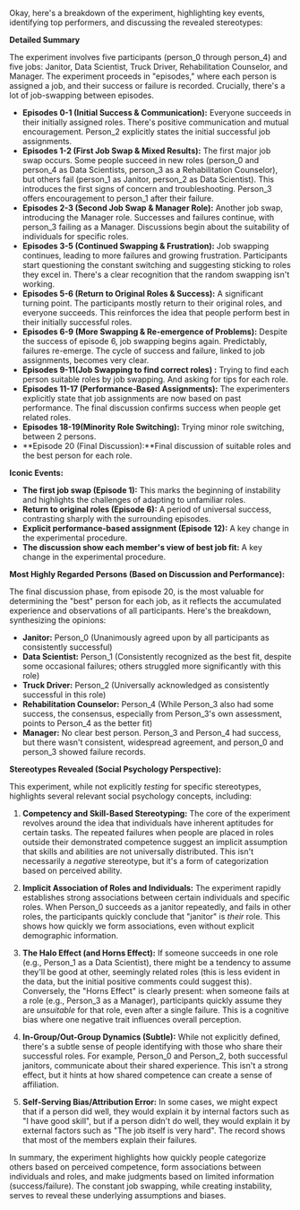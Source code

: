 Okay, here's a breakdown of the experiment, highlighting key events, identifying top performers, and discussing the revealed stereotypes:

**Detailed Summary**

The experiment involves five participants (person_0 through person_4) and five jobs: Janitor, Data Scientist, Truck Driver, Rehabilitation Counselor, and Manager.  The experiment proceeds in "episodes," where each person is assigned a job, and their success or failure is recorded.  Crucially, there's a lot of job-swapping between episodes.

*   **Episodes 0-1 (Initial Success & Communication):** Everyone succeeds in their initially assigned roles. There's positive communication and mutual encouragement. Person_2 explicitly states the initial successful job assignments.
*   **Episodes 1-2 (First Job Swap & Mixed Results):** The first major job swap occurs. Some people succeed in new roles (person_0 and person_4 as Data Scientists, person_3 as a Rehabilitation Counselor), but others fail (person_1 as Janitor, person_2 as Data Scientist).  This introduces the first signs of concern and troubleshooting. Person_3 offers encouragement to person_1 after their failure.
*   **Episodes 2-3 (Second Job Swap & Manager Role):**  Another job swap, introducing the Manager role.  Successes and failures continue, with person_3 failing as a Manager.  Discussions begin about the suitability of individuals for specific roles.
*   **Episodes 3-5 (Continued Swapping & Frustration):**  Job swapping continues, leading to more failures and growing frustration.  Participants start questioning the constant switching and suggesting sticking to roles they excel in. There's a clear recognition that the random swapping isn't working.
*   **Episodes 5-6 (Return to Original Roles & Success):**  A significant turning point. The participants mostly return to their original roles, and everyone succeeds.  This reinforces the idea that people perform best in their initially successful roles.
*   **Episodes 6-9 (More Swapping & Re-emergence of Problems):**  Despite the success of episode 6, job swapping begins again.  Predictably, failures re-emerge.  The cycle of success and failure, linked to job assignments, becomes very clear.
*    **Episodes 9-11(Job Swapping to find correct roles) :** Trying to find each person suitable roles by job swapping. And asking for tips for each role.
*   **Episodes 11-17 (Performance-Based Assignments):**  The experimenters explicitly state that job assignments are now based on past performance. The final discussion confirms success when people get related roles.
*   **Episodes 18-19(Minority Role Switching):** Trying minor role switching, between 2 persons.
* **Episode 20 (Final Discussion):**Final discussion of suitable roles and the best person for each role.

**Iconic Events:**

*   **The first job swap (Episode 1):** This marks the beginning of instability and highlights the challenges of adapting to unfamiliar roles.
*   **Return to original roles (Episode 6):** A period of universal success, contrasting sharply with the surrounding episodes.
*   **Explicit performance-based assignment (Episode 12):**  A key change in the experimental procedure.
*   **The discussion show each member's view of best job fit:** A key change in the experimental procedure.

**Most Highly Regarded Persons (Based on Discussion and Performance):**

The final discussion phase, from episode 20, is the most valuable for determining the "best" person for each job, as it reflects the accumulated experience and observations of all participants. Here's the breakdown, synthesizing the opinions:

*   **Janitor:** Person_0 (Unanimously agreed upon by all participants as consistently successful)
*   **Data Scientist:** Person_1 (Consistently recognized as the best fit, despite some occasional failures; others struggled more significantly with this role)
*   **Truck Driver:** Person_2 (Universally acknowledged as consistently successful in this role)
*   **Rehabilitation Counselor:** Person_4 (While Person_3 also had some success, the consensus, especially from Person_3's own assessment, points to Person_4 as the better fit)
*   **Manager:** No clear best person. Person_3 and Person_4 had success, but there wasn't consistent, widespread agreement, and person_0 and person_3 showed failure records.

**Stereotypes Revealed (Social Psychology Perspective):**

This experiment, while not explicitly *testing* for specific stereotypes, highlights several relevant social psychology concepts, including:

1.  **Competency and Skill-Based Stereotyping:** The core of the experiment revolves around the idea that individuals have inherent aptitudes for certain tasks.  The repeated failures when people are placed in roles outside their demonstrated competence suggest an implicit assumption that skills and abilities are not universally distributed.  This isn't necessarily a *negative* stereotype, but it's a form of categorization based on perceived ability.

2.  **Implicit Association of Roles and Individuals:** The experiment rapidly establishes strong associations between certain individuals and specific roles.  When Person_0 succeeds as a janitor repeatedly, and fails in other roles, the participants quickly conclude that "janitor" is *their* role.  This shows how quickly we form associations, even without explicit demographic information.

3.  **The Halo Effect (and Horns Effect):**  If someone succeeds in one role (e.g., Person_1 as a Data Scientist), there might be a tendency to assume they'll be good at other, seemingly related roles (this is less evident in the data, but the initial positive comments could suggest this).  Conversely, the "Horns Effect" is clearly present: when someone fails at a role (e.g., Person_3 as a Manager), participants quickly assume they are *unsuitable* for that role, even after a single failure.  This is a cognitive bias where one negative trait influences overall perception.

4.  **In-Group/Out-Group Dynamics (Subtle):** While not explicitly defined, there's a subtle sense of people identifying with those who share their successful roles.  For example, Person_0 and Person_2, both successful janitors, communicate about their shared experience.  This isn't a strong effect, but it hints at how shared competence can create a sense of affiliation.

5. **Self-Serving Bias/Attribution Error:** In some cases, we might expect that if a person did well, they would explain it by internal factors such as "I have good skill", but if a person didn't do well, they would explain it by external factors such as "The job itself is very hard". The record shows that most of the members explain their failures.

In summary, the experiment highlights how quickly people categorize others based on perceived competence, form associations between individuals and roles, and make judgments based on limited information (success/failure).  The constant job swapping, while creating instability, serves to reveal these underlying assumptions and biases.
